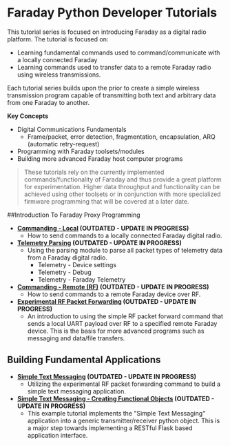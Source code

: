 
# Faraday Python Developer Tutorials

This tutorial series is focused on introducing Faraday as a digital radio platform. The tutorial is focused on:

* Learning fundamental commands used to command/communicate with a locally connected Faraday
* Learning commands used to transfer data to a remote Faraday radio using wireless transmissions.

Each tutorial series builds upon the prior to create a simple wireless transmission program capable of transmitting both text and arbitrary data from one Faraday to another.

**Key Concepts**

* Digital Communications Fundamentals
  * Frame/packet, error detection, fragmentation, encapsulation, ARQ (automatic retry-request)
* Programming with Faraday toolsets/modules
* Building more advanced Faraday host computer programs

> These tutorials rely on the currently implemented commands/functionality of Faraday and thus provide a great platform for experimentation. Higher data throughput and functionality can be achieved using other toolsets or in conjunction with more specialized firmware programming that will be covered at a later date.

##Introduction To Faraday Proxy Programming

* **[Commanding - Local](foundation/Commanding-Local/) (OUTDATED - UPDATE IN PROGRESS)**
  * How to send commands to a locally connected Faraday digital radio.
* **[Telemetry Parsing](foundation/Telemetry-Parsing) (OUTDATED - UPDATE IN PROGRESS)**
  * Using the parsing module to parse all packet types of telemetry data from a Faraday digital radio.
    * Telemetry - Device settings
    * Telemetry - Debug
    * Telemetry - Faraday Telemetry
* **[Commanding - Remote (RF)](foundation/Commanding-Remote-RF) (OUTDATED - UPDATE IN PROGRESS)**
  * How to send commands to a remote Faraday device over RF.
* **[Experimental RF Packet Forwarding](foundation/RF-Transmit-Receive-Packet) (OUTDATED - UPDATE IN PROGRESS)**
  * An introduction to using the simple RF packet forward command that sends a local UART payload over RF to a specified remote Faraday device. This is the basis for more advanced programs such as messaging and data/file transfers.

## Building Fundamental Applications

* **[Simple Text Messaging](foundation/Simple_Text_Messaging/) (OUTDATED - UPDATE IN PROGRESS)**
  * Utilizing the experimental RF packet forwarding command to build a simple text messaging application.
* **[Simple Text Messaging - Creating Functional Objects](foundation/Simple_Text_Messaging_Creating_Objects/) (OUTDATED - UPDATE IN PROGRESS)**
  * This example tutorial implements the "Simple Text Messaging" application into a generic transmitter/receiver python object. This is a major step towards implementing a RESTful Flask based application interface.
  
